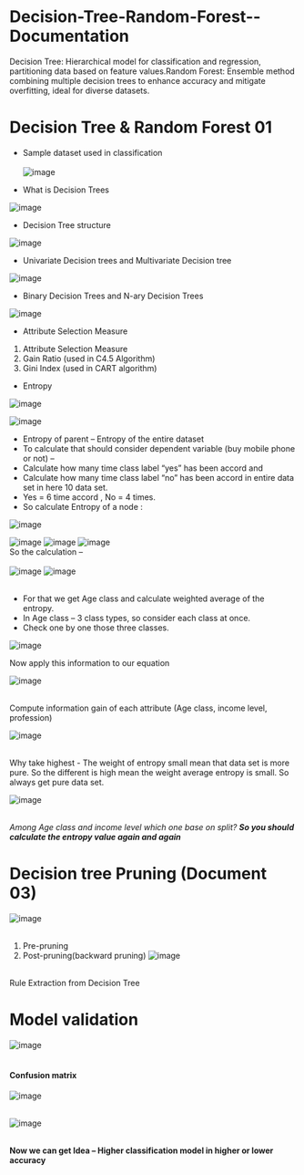 # Decision-Tree-Random-Forest--Documentation
Decision Tree: Hierarchical model for classification and regression, partitioning data based on feature values.Random Forest: Ensemble method combining multiple decision trees to enhance accuracy and mitigate overfitting, ideal for diverse datasets.

# Decision Tree & Random Forest 01

* Sample dataset used in classification<br><br>
![image](https://github.com/778569/Decision-Tree-Random-Forest--Documentation/assets/52319671/98193c27-05e0-48fa-ba17-ecae822cdaf4)

* What is Decision Trees

![image](https://github.com/778569/Decision-Tree-Random-Forest--Documentation/assets/52319671/201bb4cc-45ff-4f9c-a253-34768fa89552)

* Decision Tree structure

![image](https://github.com/778569/Decision-Tree-Random-Forest--Documentation/assets/52319671/f46b05f7-84a3-4432-8937-a13c57c14e96)


* Univariate Decision trees and Multivariate Decision tree
  
![image](https://github.com/778569/Decision-Tree-Random-Forest--Documentation/assets/52319671/ccb6ce7d-6967-4753-affe-00123c45ffbe)

* Binary Decision Trees and N-ary Decision Trees

![image](https://github.com/778569/Decision-Tree-Random-Forest--Documentation/assets/52319671/9ed0a8b0-6f3c-4c80-9c00-36331b6480cb)

* Attribute Selection Measure
1. Attribute Selection Measure
2. Gain Ratio (used in C4.5 Algorithm)
3. Gini Index (used in CART algorithm)

* Entropy

![image](https://github.com/778569/Decision-Tree-Random-Forest--Documentation/assets/52319671/2e6d2d92-ed5b-469f-9a10-8cba64c960a1)

![image](https://github.com/778569/Decision-Tree-Random-Forest--Documentation/assets/52319671/6430ac41-7d80-4f27-9966-acbf2b7a4a6c)

* Entropy of parent – Entropy of the entire dataset
* To calculate that should consider dependent variable (buy mobile phone or not) – 
* Calculate how many time class label “yes” has been accord and
* Calculate how many time class label “no” has been accord in entire data set in here 10 data set. 
* Yes = 6 time accord , No = 4 times.
* So calculate Entropy of a node :


![image](https://github.com/778569/Decision-Tree-Random-Forest--Documentation/assets/52319671/690449fd-ac7c-4b57-8806-da792f7664a2)

![image](https://github.com/778569/Decision-Tree-Random-Forest--Documentation/assets/52319671/ec72a361-3b1c-4cf1-a63e-ac0e55f489ed)
![image](https://github.com/778569/Decision-Tree-Random-Forest--Documentation/assets/52319671/b61d3674-4d37-4d2f-91fe-1f3246b7836a)
![image](https://github.com/778569/Decision-Tree-Random-Forest--Documentation/assets/52319671/9309b76e-a53b-4666-9e0d-4e14c4552e15)<br>
So the calculation – <br><br>
![image](https://github.com/778569/Decision-Tree-Random-Forest--Documentation/assets/52319671/4cfb5183-1486-4271-919e-a0c3802b75c4)
![image](https://github.com/778569/Decision-Tree-Random-Forest--Documentation/assets/52319671/d5f57c8e-7954-4b0c-a761-079e69282227)<br><br>

* For that we get Age class and calculate weighted average of the entropy.
* In Age class – 3 class types, so consider each class at once.
* Check one by one those three classes.

![image](https://github.com/778569/Decision-Tree-Random-Forest--Documentation/assets/52319671/68283297-e595-4017-b889-b28f1ca7e70c)

Now apply this information to our equation 

![image](https://github.com/778569/Decision-Tree-Random-Forest--Documentation/assets/52319671/cc19efc5-5963-4d64-a3d2-b905a38a8946)<br><br>

Compute information gain of each attribute (Age class, income level, profession)

![image](https://github.com/778569/Decision-Tree-Random-Forest--Documentation/assets/52319671/eb9fac04-0b00-422e-81c8-b367b0e5fc11)
<br><br>

Why take highest -  The weight of entropy small mean that data set is more pure. So the different is high mean the weight average entropy is small. So always get pure data set. 

![image](https://github.com/778569/Decision-Tree-Random-Forest--Documentation/assets/52319671/775acfe1-f89d-4a44-8f0c-0ef3994104db) <br><br>

*Among Age class and income level which one base on split?*
<b>*So you should calculate the entropy value again and again*</b>

# Decision tree Pruning (Document 03)

![image](https://github.com/778569/Decision-Tree-Documentation/assets/52319671/695d2903-3f64-47f9-a27f-e959bf845f03) <br><br>

1.	Pre-pruning
2.	Post-pruning(backward pruning)
![image](https://github.com/778569/Decision-Tree-Documentation/assets/52319671/338f5892-7ccf-47e8-a2c4-3e002e3c2921) <br><br>

Rule Extraction from Decision Tree

# Model validation 
![image](https://github.com/778569/Decision-Tree-Documentation/assets/52319671/8942b072-79ba-4c38-ba2d-3d5c86750eb4)<br><br>

<h4>Confusion matrix</h4>

![image](https://github.com/778569/Decision-Tree-Documentation/assets/52319671/7a56458d-6c2d-48b3-92c6-7658b5345d73) <br><br>

![image](https://github.com/778569/Decision-Tree-Documentation/assets/52319671/be88e9a1-80f9-4b51-a707-fe6a8ce6313c) <br><br>

<b>Now we can get Idea – Higher classification model in higher or lower accuracy </b>





